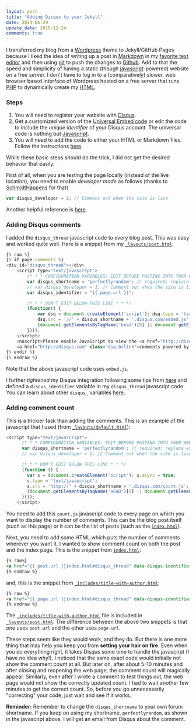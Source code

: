 ```yaml
---
layout: post
title: "Adding Disqus to your Jekyll"
date: 2014-06-29
update_date: 2015-12-24
comments: true
---
```


I transferred my blog from a [Wordpress](http://old.perfectlyrandom.org) theme to Jekyll/GitHub Pages
because I liked the idea of writing up a post in [Markdown](http://daringfireball.net/projects/markdown/)
in my [favorite text editor](http://www.sublimetext.com/3) and then using [git](http://git-scm.com/)
to push the changes to [Github](https://github.com/). Add to that the speed and simplicity
of having a static (though [javascript](http://www.w3schools.com/js/DEFAULT.asp)-powered) website
*on* a free server. I don't have to log in to a (comparatively) slower, web browser based
interface of Wordpress hosted on a free server that runs [PHP](http://www.php.net/)
to dynamically create my [HTML](http://www.w3schools.com/html/DEFAULT.asp).

### Steps
1.  You will need to register your website with [Disqus](https://disqus.com/websites/).
2.  Get a customized version of the [Universal Embed code](https://disqus.com/admin/universalcode/)
    or edit the code to include the *unique identifier* of your Disqus account. The universal
    code is nothing but [Javascript](http://www.codecademy.com/en/tracks/javascript).
3.  You will need to add the code to either your HTML or Markdown files. Follow the instructions
    [here](https://help.disqus.com/customer/portal/articles/472138-jekyll-installation-instructions).

While these basic steps should do the trick, I did not get the desired behavior that easily.

First of all, when you are testing the page locally (instead of the live location), you need to
enable *developer mode* as follows
(thanks to [SchmidtHappens](http://schmidt-happens.com/articles/2011/09/26/adding-disqus-comments.html)
for that)
```javascript
var disqus_developer = 1; // Comment out when the site is live
```

Another helpful reference is [here](http://joshualande.com/jekyll-github-pages-poole/).

### Adding Disqus comments
I added the `disqus_thread` javascript code to every blog post.
This was easy and worked quite well. Here is a snippet from my
[`_layouts/post.html`](https://github.com/ankur-gupta/ankur-gupta.github.io/blob/master/_layouts/post.html):

```javascript
{% raw %}
{% if page.comments %}
<div id="disqus_thread"></div>
    <script type="text/javascript">
        /* * * CONFIGURATION VARIABLES: EDIT BEFORE PASTING INTO YOUR WEBPAGE * * */
        var disqus_shortname = 'perfectlyrandom'; // required: replace example with your forum shortname
        // var disqus_developer = 1; // Comment out when the site is live
        var disqus_identifier = "{{ page.url }}";

        /* * * DON'T EDIT BELOW THIS LINE * * */
        (function() {
            var dsq = document.createElement('script'); dsq.type = 'text/javascript'; dsq.async = true;
            dsq.src = '//' + disqus_shortname + '.disqus.com/embed.js';
            (document.getElementsByTagName('head')[0] || document.getElementsByTagName('body')[0]).appendChild(dsq);
        })();
    </script>
    <noscript>Please enable JavaScript to view the <a href="http://disqus.com/?ref_noscript">comments powered by Disqus.</a></noscript>
    <a href="http://disqus.com" class="dsq-brlink">comments powered by <span class="logo-disqus">Disqus</span></a>
{% endif %}
{% endraw %}
```

Note that the above javascript code uses `embed.js`.

I further *tightened* my Disqus integration following some tips from
[here](https://help.disqus.com/customer/portal/articles/565624-tightening-your-disqus-integration)
and defined a `discus_identifier` variable in my `disqus_thread` javascript code.
You can learn about other `disqus_` variables [here](https://help.disqus.com/customer/portal/articles/472098).

### Adding comment count
This is a trickier task than adding the comments. This is an example of the javascript
that I used (from [`_layouts/default.html`](https://github.com/ankur-gupta/ankur-gupta.github.io/blob/master/_layouts/default.html)):
```javascript
<script type="text/javascript">
      /* * * CONFIGURATION VARIABLES: EDIT BEFORE PASTING INTO YOUR WEBPAGE * * */
      var disqus_shortname = 'perfectlyrandom'; // required: replace example with your forum shortname
      // var disqus_developer = 1; // Comment out when the site is live

      /* * * DON'T EDIT BELOW THIS LINE * * */
      (function () {
        var s = document.createElement('script'); s.async = true;
        s.type = 'text/javascript';
        s.src = 'http://' + disqus_shortname + '.disqus.com/count.js';
        (document.getElementsByTagName('HEAD')[0] || document.getElementsByTagName('BODY')[0]).appendChild(s);
      }());
    </script>
```

You need to add this `count.js` javascript code to every page on which you want to display the
number of comments. This can be the blog post itself (such as this page) or it can be the
list of posts (such as the [`index.html`](http://perfectlyrandom.org/index.html)).

Next, you need to add some HTML which puts the number of comments wherever you want it.
I wanted to show comment count on both the post and the index page.
This is the snippet from [`index.html`](https://github.com/ankur-gupta/ankur-gupta.github.io/blob/master/index.html):
```html
{% raw%}
<a href="{{ post.url }}index.html#disqus_thread" data-disqus-identifier="{{post.url}}"></a>
{% endraw %}
```
and, this is the snippet from [`_includes/title-with-author.html`](https://github.com/ankur-gupta/ankur-gupta.github.io/blob/master/_includes/title-with-author.html):
```html
{% raw %}
<a href="{{ page.url }}index.html#disqus_thread" data-disqus-identifier="{{page.url}}"></a>
{% endraw %}
```

The [`_includes/title-with-author.html`](https://github.com/ankur-gupta/ankur-gupta.github.io/blob/master/_includes/title-with-author.html) file is included in [`_layouts/post.html`](https://github.com/ankur-gupta/ankur-gupta.github.io/blob/master/_layouts/post.html). The difference between the above two snippets is that one uses `post.url` and the
other uses `page.url`.

These steps seem like they would work, and they do. But there is one more thing that may help you
keep you from **setting your hair on fire**. Even when you do everything right, it takes Disqus
some time to handle the javascript (I have no idea why!). I noticed that the same exact code
would initially not show the comment count at all. But later on, after about 5-10 minutes and
after closing and reopening the web page, the comment count will magically appear. Similarly,
even after I wrote a comment to test things out, the web page would not show the correctly
updated count. I had to wait another few minutes to get the correct count. So, before you go
unnecessarily "correcting" your code, just wait and see if it works.

**Reminder:** Remember to change the `disqus_shortname` to your own forum shortname. If you keep on using my shortname, `perfectlyrandom`, as shown in the javascript above, I will get an email from Disqus about the comment.
